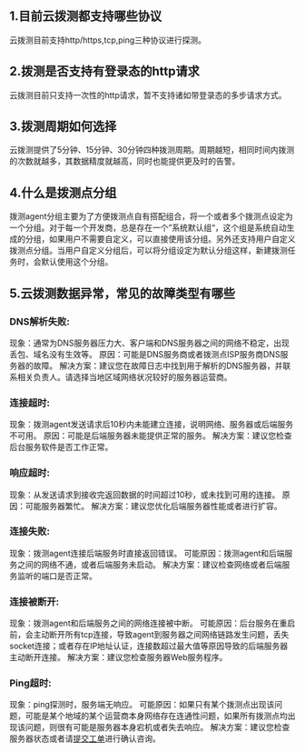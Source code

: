 ## 1.目前云拨测都支持哪些协议

云拨测目前支持http/https,tcp,ping三种协议进行探测。

## 2.拨测是否支持有登录态的http请求

云拨测目前只支持一次性的http请求，暂不支持诸如带登录态的多步请求方式。

## 3.拨测周期如何选择

云拨测提供了5分钟、15分钟、30分钟四种拨测周期。周期越短，相同时间内拨测的次数就越多，其数据精度就越高，同时也能提供更及时的告警。

## 4.什么是拨测点分组

拨测agent分组主要为了方便拨测点自有搭配组合，将一个或者多个拨测点设定为一个分组。对于每一个开发商，总是存在一个”系统默认组“，这个组是系统自动生成的分组，如果用户不需要自定义，可以直接使用该分组。另外还支持用户自定义拨测点分组。当用户自定义分组后，可以将分组设定为默认分组这样，新建拨测任务时，会默认使用这个分组。

## 5.云拨测数据异常，常见的故障类型有哪些

### **DNS解析失败**:

现象：通常为DNS服务器压力大、客户端和DNS服务器之间的网络不稳定，出现丢包、域名没有生效等。
原因：可能是DNS服务商或者拨测点ISP服务商DNS服务器的故障。
解决方案：建议您在故障日志中找到用于解析的DNS服务器，并联系相关负责人。请选择当地区域网络状况较好的服务器运营商。

### **连接超时**:

现象：拨测agent发送请求后10秒内未能建立连接，说明网络、服务器或后端服务不可用。
原因：可能是后端服务器未能提供正常的服务。
解决方案：建议您检查后台服务软件是否工作正常。

### **响应超时**:

现象：从发送请求到接收完返回数据的时间超过10秒，或未找到可用的连接。
原因：可能服务器繁忙。
解决方案：建议您优化后端服务器性能或者进行扩容。

### **连接失败**:

现象：拨测agent连接后端服务时直接返回错误。
可能原因：拨测agent和后端服务之间的网络不通，或者后端服务未启动。
解决方案：建议检查网络或者后端服务监听的端口是否正常。

### **连接被断开**:

现象：拨测agent和后端服务之间的网络连接被中断。
可能原因：后台服务在重启前，会主动断开所有tcp连接，导致agent到服务器之间网络链路发生问题，丢失socket连接；或者存在IP地址认证，连接数超过最大值等原因导致的后端服务器主动断开连接。
解决方案：建议您检查服务器Web服务程序。

### **Ping超时**:

现象：ping探测时，服务端无响应。
可能原因：如果只有某个拨测点出现该问题，可能是某个地域的某个运营商本身网络存在连通性问题，如果所有拨测点均出现该问题，则很有可能是服务器本身宕机或者失去响应。
解决方案：建议您检查服务器状态或者请[提交工单](http://console.tce.fsphere.cn/ticket)进行确认咨询。